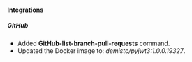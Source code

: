 
#### Integrations
##### GitHub
- Added **GitHub-list-branch-pull-requests** command.
- Updated the Docker image to: *demisto/pyjwt3:1.0.0.19327*.
